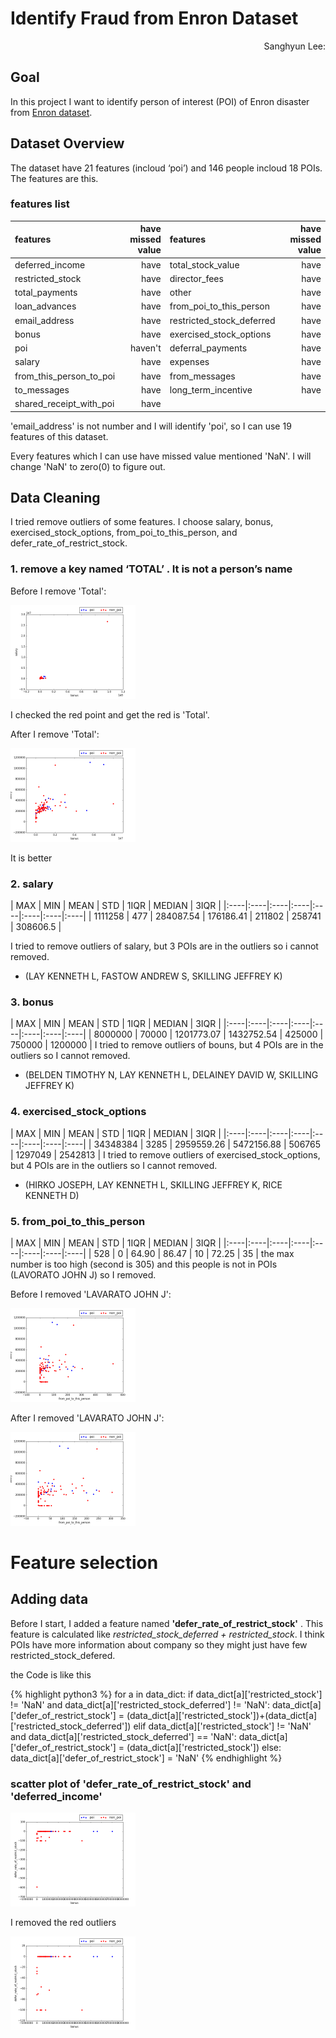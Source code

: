 # Identify Fraud from Enron Dataset

<p style="text-align: right;">Sanghyun Lee:</p>

## Goal
In this project I want to identify person of interest (POI) of Enron disaster from [Enron dataset](https://www.cs.cmu.edu/~./enron/).

## Dataset Overview
The dataset have 21 features (incloud ‘poi’) and 146 people incloud 18 POIs. The features are this.

### features list

| features   | have missed value | features   | have missed value|
|:-----------|------------:|:-----------|------------:|
| deferred_income       |        have |total_stock_value    |     have |
| restricted_stock     |      have |director_fees    |     have |
| total_payments       |        have |  other    |     have |
| loan_advances       |       have |   from_poi_to_this_person    |     have |
| email_address    |     have |  restricted_stock_deferred    |     have |
| bonus    |     have |  exercised_stock_options    |     have |  
| poi    |     haven't |  deferral_payments    |     have |
| salary    |     have |  expenses    |     have |  
| from_this_person_to_poi    |     have |  from_messages    |     have |
| to_messages    |     have |  long_term_incentive    |     have |
| shared_receipt_with_poi    |     have |


'email_address' is not number and I will identify 'poi', so
I can use 19 features of this dataset.

Every features which I can use have missed value mentioned 'NaN'. I will change 'NaN' to zero(0) to figure out.

## Data Cleaning

I tried remove outliers of some features.
I choose salary, bonus, exercised_stock_options, from_poi_to_this_person, and defer_rate_of_restrict_stock.

### 1.  remove a key named ‘TOTAL’ . It is not a person’s name

Before I remove 'Total':

<img src="https://github.com/crespo86/uda-ml/raw/master/uda_figure_1-1.png" alt="Drawing" style="width: 200px;"/>

I checked the red point and get the red is 'Total'.

After I remove 'Total':

<img src="https://github.com/crespo86/uda-ml/raw/master/uda_figure_1-2.png" alt="Drawing" style="width: 200px;"/>

It is better

### 2.  salary

| MAX | MIN | MEAN | STD | 1IQR | MEDIAN | 3IQR |
|:----|:----|:----|:----|:----|:----|:----|:----|
| 1111258 | 477 | 284087.54 | 176186.41 | 211802 | 258741 | 308606.5 |

I tried to remove outliers of salary, but 3 POIs are in the outliers so i cannot removed.
 - (LAY KENNETH L, FASTOW ANDREW S, SKILLING JEFFREY K)


### 3. bonus
 | MAX | MIN | MEAN | STD | 1IQR | MEDIAN | 3IQR |
 |:----|:----|:----|:----|:----|:----|:----|:----|
 | 8000000 | 70000 | 1201773.07 | 1432752.54 | 425000 | 750000 | 1200000 |
 I tried to remove outliers of bouns, but 4 POIs are in the outliers so I cannot removed.
 -  (BELDEN TIMOTHY N, LAY KENNETH L, DELAINEY DAVID W, SKILLING JEFFREY K)

### 4. exercised_stock_options
| MAX | MIN | MEAN | STD | 1IQR | MEDIAN | 3IQR |
|:----|:----|:----|:----|:----|:----|:----|:----|
| 34348384 | 3285 | 2959559.26 | 5472156.88 | 506765 | 1297049 | 2542813 |
I tried to remove outliers of exercised_stock_options, but 4 POIs are in the outliers so I cannot removed.
-  (HIRKO JOSEPH, LAY KENNETH L, SKILLING JEFFREY K, RICE KENNETH D)

### 5. from_poi_to_this_person
| MAX | MIN | MEAN | STD | 1IQR | MEDIAN | 3IQR |
|:----|:----|:----|:----|:----|:----|:----|:----|
| 528 | 0 | 64.90 | 86.47 | 10 | 72.25 | 35 |
the max number is too high (second is 305) and this people is not in POIs (LAVORATO JOHN J) so I removed.

Before I removed 'LAVARATO JOHN J':

<img src="https://github.com/crespo86/uda-ml/raw/master/uda_figure_1-3.png" alt="Drawing" style="width: 200px;"/>

After I removed 'LAVARATO JOHN J':

<img src="https://github.com/crespo86/uda-ml/raw/master/uda_figure_1-4.png" alt="Drawing" style="width: 200px;"/>

# Feature selection

## Adding data
Before I start, I added a feature named **'defer_rate_of_restrict_stock'** . This feature is calculated like _restricted_stock_deferred  +  restricted_stock_. I think POIs have more information about company so they might just have few restricted_stock_defered.

the Code is like this

{% highlight python3 %}
for a in data_dict:
   if data_dict[a]['restricted_stock'] != 'NaN' and data_dict[a]['restricted_stock_deferred'] != 'NaN':
       data_dict[a]['defer_of_restrict_stock'] = (data_dict[a]['restricted_stock'])+(data_dict[a]['restricted_stock_deferred'])
   elif data_dict[a]['restricted_stock'] != 'NaN' and data_dict[a]['restricted_stock_deferred'] == 'NaN':
       data_dict[a]['defer_of_restrict_stock'] = (data_dict[a]['restricted_stock'])
   else:
       data_dict[a]['defer_of_restrict_stock'] = 'NaN'
{% endhighlight %}

### scatter plot of 'defer_rate_of_restrict_stock' and 'deferred_income'

<img src="https://github.com/crespo86/uda-ml/raw/master/figure_1-8.png" alt="Drawing" style="width: 200px;"/>

I removed the red outliers

<img src="https://github.com/crespo86/uda-ml/raw/master/figure_1-7.png" alt="Drawing" style="width: 200px;"/>
